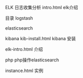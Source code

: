 ELK 日志收集分析
intro.html elk介绍

目录
logstash 

elasticsearch

kibana
kib-install.html  kibana 安装

elk-intro.html    介绍

php php操作elasticsearch

instance.html 实例